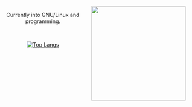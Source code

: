<div style="float: right;">
  <img align="right" height="250px" src="https://i.pinimg.com/564x/21/04/8a/21048a2ce0969eb94509703043858a9f.jpg">    
</div>

<div align="center">
  
  Currently into GNU/Linux and programming.
  
  <br>
  
  [![Top Langs](https://github-readme-stats.vercel.app/api/top-langs/?username=brendasantana04&theme=apprentice)](https://github.com/anuraghazra/github-readme-stats)
  
</div>

